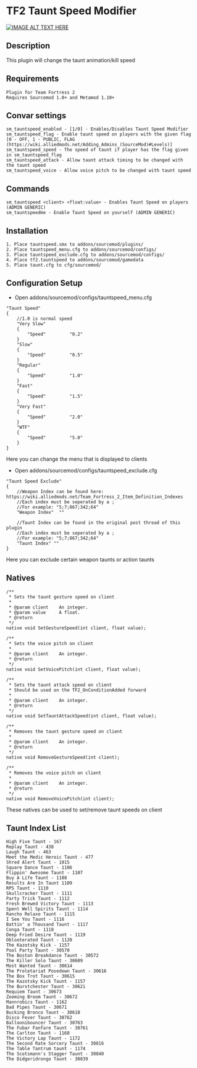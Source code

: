 # TF2 Taunt Speed Modifier

[![IMAGE ALT TEXT HERE](http://img.youtube.com/vi/4yEXCQFd-Ps/0.jpg)](http://www.youtube.com/watch?v=4yEXCQFd-Ps)

## Description
This plugin will change the taunt animation/kill speed

## Requirements
```
Plugin for Team Fortress 2
Requires Sourcemod 1.8+ and Metamod 1.10+
```

## Convar settings
```
sm_tauntspeed_enabled - [1/0] - Enables/Disables Taunt Speed Modifier
sm_tauntspeed_flag - Enable taunt speed on players with the given flag [0 - OFF, 1 - PUBLIC, FLAG (https://wiki.alliedmods.net/Adding_Admins_(SourceMod)#Levels)]
sm_tauntspeed_speed - The speed of taunt if player has the flag given in sm_tauntspeed_flag
sm_tauntspeed_attack - Allow taunt attack timing to be changed with the taunt speed
sm_tauntspeed_voice - Allow voice pitch to be changed with taunt speed
```

## Commands
```
sm_tauntspeed <client> <float:value> - Enables Taunt Speed on players (ADMIN GENERIC)
sm_tauntspeedme - Enable Taunt Speed on yourself (ADMIN GENERIC)
```

## Installation
```
1. Place tauntspeed.smx to addons/sourcemod/plugins/
2. Place tauntspeed_menu.cfg to addons/sourcemod/configs/
3. Place tauntspeed_exclude.cfg to addons/sourcemod/configs/
4. Place tf2.tauntspeed to addons/sourcemod/gamedata
5. Place taunt.cfg to cfg/sourcemod/
```

## Configuration Setup
* Open addons/sourcemod/configs/tauntspeed_menu.cfg
```
"Taunt Speed"
{
	//1.0 is normal speed
    "Very Slow"
    {
		"Speed"			"0.2"
    }
	"Slow"
    {
		"Speed"			"0.5"
    }
	"Regular"
    {
		"Speed"			"1.0"
    }
	"Fast"
    {
		"Speed"			"1.5"
    }
	"Very Fast"
    {
		"Speed"			"2.0"
    }
	"WTF"
	{
		"Speed"			"5.0"
	}
}
```
Here you can change the menu that is displayed to clients

* Open addons/sourcemod/configs/tauntspeed_exclude.cfg
```
"Taunt Speed Exclude"
{
	//Weapon Index can be found here: https://wiki.alliedmods.net/Team_Fortress_2_Item_Definition_Indexes
	//Each index must be seperated by a ;
	//For example: "5;7;867;342;64"
	"Weapon Index"  ""
	
	//Taunt Index can be found in the original post thread of this plugin
	//Each index must be seperated by a ;
	//For example: "5;7;867;342;64"
	"Taunt Index" ""
}
```
Here you can exclude certain weapon taunts or action taunts

## Natives
```
/**
 * Sets the taunt gesture speed on client
 *
 * @param client	An integer.
 * @param value		A float.
 * @return
 */
native void SetGestureSpeed(int client, float value);

/**
 * Sets the voice pitch on client
 *
 * @param client 	An integer.
 * @return
 */
native void SetVoicePitch(int client, float value);

/**
 * Sets the taunt attack speed on client
 * Should be used on the TF2_OnConditionAdded forward
 *
 * @param client 	An integer.
 * @return
 */
native void SetTauntAttackSpeed(int client, float value);

/**
 * Removes the taunt gesture speed on client
 *
 * @param client 	An integer.
 * @return
 */
native void RemoveGestureSpeed(int client);

/**
 * Removes the voice pitch on client
 *
 * @param client 	An integer.
 * @return
 */
native void RemoveVoicePitch(int client);
```
These natives can be used to set/remove taunt speeds on client

## Taunt Index List
```
High Five Taunt - 167
Replay Taunt - 438
Laugh Taunt - 463
Meet the Medic Heroic Taunt - 477
Shred Alert Taunt - 1015
Square Dance Taunt - 1106
Flippin' Awesome Taunt - 1107
Buy A Life Taunt - 1108
Results Are In Taunt 1109
RPS Taunt - 1110
Skullcracker Taunt - 1111
Party Trick Taunt - 1112
Fresh Brewed Victory Taunt - 1113
Spent Well Spirits Taunt - 1114
Rancho Relaxo Taunt - 1115
I See You Taunt - 1116
Battin' a Thousand Taunt - 1117
Conga Taunt - 1118
Deep Fried Desire Taunt - 1119
Oblooterated Taunt - 1120
The Kazotsky Kick - 1157
Pool Party Taunt - 30570
The Boston Breakdance Taunt - 30572
The Killer Solo Taunt - 30609
Most Wanted Taunt - 30614
The Proletariat Posedown Taunt - 30616
The Box Trot Taunt - 30615
The Kazotsky Kick Taunt - 1157
The Burstchester Taunt - 30621
Requiem Taunt - 30673
Zooming Broom Taunt - 30672
Mannrobics Taunt - 1162
Bad Pipes Taunt - 30671
Bucking Bronco Taunt - 30618
Disco Fever Taunt - 30762
Balloonibouncer Taunt - 30763
The Fubar Fanfare Taunt - 30761
The Carlton Taunt - 1168
The Victory Lap Taunt - 1172
The Second Rate Sorcery Taunt - 30816
The Table Tantrum taunt - 1174
The Scotsmann's Stagger Taunt - 30840
The Didgeridrongo Taunt - 30839
```

